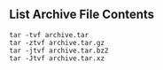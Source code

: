 ## List Archive File Contents

    tar -tvf archive.tar
    tar -ztvf archive.tar.gz
    tar -jtvf archive.tar.bz2
    tar -Jtvf archive.tar.xz